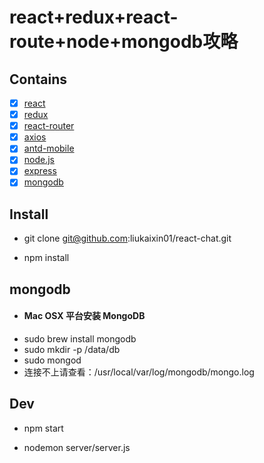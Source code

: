 # react+redux+react-route+node+mongodb攻略

## Contains

- [x] [react](https://reactjs.org/)
- [x] [redux](http://cn.redux.js.org/)
- [x] [react-router](http://www.ruanyifeng.com/blog/2016/05/react_router.html?utm_source=tool.lu)
- [x] [axios](https://www.npmjs.com/package/axios)
- [x] [antd-mobile](https://mobile.ant.design)
- [x] [node.js](http://nodejs.cn/)
- [x] [express](http://www.expressjs.com.cn/)
- [x] [mongodb](http://www.runoob.com/mongodb/mongodb-tutorial.html)

## Install

- git clone git@github.com:liukaixin01/react-chat.git

- npm install

## mongodb

- #### Mac OSX 平台安装 MongoDB
- sudo brew install mongodb
- sudo mkdir -p /data/db
- sudo mongod
- 连接不上请查看：/usr/local/var/log/mongodb/mongo.log

## Dev

- npm start

- nodemon server/server.js